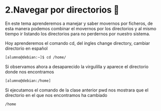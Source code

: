 # 2.Navegar por directorios 📂

En este tema aprenderemos a manejar y saber movernos por ficheros, de esta manera podemos combinar el movernos por los directorios y al mismo tiempo ir listando los directorios para no perdernos por nuestro sistema.

Hoy aprenderemos el comando cd, del ingles change directory, cambiar directorio en español

```bash
[alumno@debian:~]$ cd /home/
```

Si observamos ahora a desaparecido la virgulilla y aparece el directorio donde nos encontramos

```bash
[alumno@debian:/home]
```

Si ejecutamos el comando de la clase anterior pwd nos mostrara que el directorio en el que nos encontramos ha cambiado

```bash
/home
```
